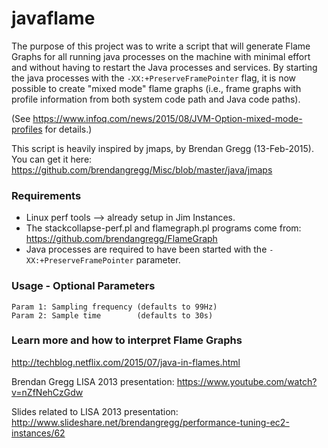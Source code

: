 # javaflame
The purpose of this project was to write a script that will generate Flame Graphs for all running java processes on the machine with minimal effort and without having to restart the Java processes and services.  By starting the java processes with the `-XX:+PreserveFramePointer` flag, it is now possible to create "mixed mode" flame graphs (i.e., frame graphs with profile information from both system code path and Java code paths).

(See https://www.infoq.com/news/2015/08/JVM-Option-mixed-mode-profiles for details.)


This script is heavily inspired by jmaps, by Brendan Gregg (13-Feb-2015).  You can get it here:
https://github.com/brendangregg/Misc/blob/master/java/jmaps

### Requirements
* Linux perf tools --> already setup in Jim Instances.
* The stackcollapse-perf.pl and flamegraph.pl programs come from:
   https://github.com/brendangregg/FlameGraph
* Java processes are required to have been started with the `-XX:+PreserveFramePointer` parameter.

### Usage - Optional Parameters
    Param 1: Sampling frequency (defaults to 99Hz)
    Param 2: Sample time        (defaults to 30s)

### Learn more and how to interpret Flame Graphs
   http://techblog.netflix.com/2015/07/java-in-flames.html
   
   Brendan Gregg LISA 2013 presentation:
   https://www.youtube.com/watch?v=nZfNehCzGdw
   
   Slides related to LISA 2013 presentation:
   http://www.slideshare.net/brendangregg/performance-tuning-ec2-instances/62
   
